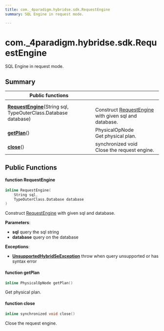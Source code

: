 ```yaml
---
title: com._4paradigm.hybridse.sdk.RequestEngine
summary: SQL Engine in request mode. 

---
```

# com._4paradigm.hybridse.sdk.RequestEngine



SQL Engine in request mode. 
## Summary


|  Public functions|            |
| -------------- | -------------- |
|**[RequestEngine](/hybridse/usage/api/java/Classes/classcom_1_1__4paradigm_1_1hybridse_1_1sdk_1_1_request_engine.md#function-requestengine)**(String sql, TypeOuterClass.Database database)| <br>Construct [RequestEngine](/hybridse/usage/api/java/Classes/classcom_1_1__4paradigm_1_1hybridse_1_1sdk_1_1_request_engine.md) with given sql and database.  |
|**[getPlan](/hybridse/usage/api/java/Classes/classcom_1_1__4paradigm_1_1hybridse_1_1sdk_1_1_request_engine.md#function-getplan)**()| PhysicalOpNode <br>Get physical plan.  |
|**[close](/hybridse/usage/api/java/Classes/classcom_1_1__4paradigm_1_1hybridse_1_1sdk_1_1_request_engine.md#function-close)**()| synchronized void <br>Close the request engine.  |

## Public Functions

#### function RequestEngine

```cpp
inline RequestEngine(
    String sql,
    TypeOuterClass.Database database
)
```

Construct [RequestEngine](/hybridse/usage/api/java/Classes/classcom_1_1__4paradigm_1_1hybridse_1_1sdk_1_1_request_engine.md) with given sql and database. 

**Parameters**: 

  * **sql** query the sql string 
  * **database** query on the database 


**Exceptions**: 

  * **[UnsupportedHybridSeException](/hybridse/usage/api/java/Classes/classcom_1_1__4paradigm_1_1hybridse_1_1sdk_1_1_unsupported_hybrid_se_exception.md)** throw when query unsupported or has syntax error 


#### function getPlan

```cpp
inline PhysicalOpNode getPlan()
```

Get physical plan. 

#### function close

```cpp
inline synchronized void close()
```

Close the request engine. 

